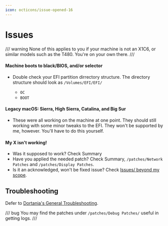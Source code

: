 ```yaml
---
icon: octicons/issue-opened-16
---
```


# Issues

/// warning
None of this applies to you if your machine is not an X1C6, or similar models such as the T480. You're on your own there.
///

#### Machine boots to black/BIOS, and/or selector

- Double check your EFI partition dirrectory structure. The directory structure should look as `/Volumes/EFI/EFI/`

    - `OC`
    - `BOOT`

#### Legacy macOS: Sierra, High Sierra, Catalina, and Big Sur

- These were all working on the machine at one point. They should still working with some minor tweaks to the EFI. They won't be supported by me, however. You'll have to do this yourself.

#### My X isn't working!

- Was it supposed to work? Check Summary
- Have you applied the needed patch? Check Summary, `/patches/Network Patches` and `/patches/Display Patches`.
- Is it an acknowledged, won't be fixed issue? Check [Issues/ beyond my scope](https://github.com/tylernguyen/x1c6-hackintosh/issues?q=is%3Aissue+is%3Aclosed+label%3A%22beyond+my+scope+%28for+now%29%22).

## Troubleshooting
Defer to [Dortania's General Troubleshooting](https://dortania.github.io/OpenCore-Install-Guide/troubleshooting/troubleshooting.html).

/// bug
You may find the patches under `/patches/Debug Patches/` useful in getting logs.
///
